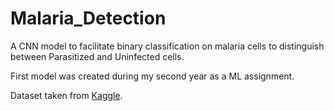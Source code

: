 # Malaria_Detection

 A CNN model to facilitate binary classification on malaria cells to distinguish between Parasitized and Uninfected cells.

 First model was created during my second year as a ML assignment.


Dataset taken from [Kaggle](https://www.kaggle.com/datasets/iarunava/cell-images-for-detecting-malaria).
